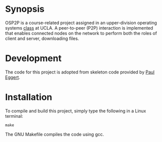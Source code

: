 # Synopsis

OSP2P is a course-related project assigned in an upper-division operating systems <a href="https://sa.ucla.edu/ro/Public/SOC/Results/ClassDetail?term_cd=15W&subj_area_cd=COM%20SCI&crs_catlg_no=0111%20%20%20%20&class_id=187336200&class_no=%20001%20%20" target="_blank" title="COM SCI 111">class</a> at UCLA. A peer-to-peer (P2P) interaction is implemented that enables connected nodes on the network to perform both the roles of client and server, downloading files.

# Development

The code for this project is adopted from skeleton code provided by <a href="https://github.com/eggert" target="_blank">Paul Eggert</a>.

# Installation

To compile and build this project, simply type the following in a Linux terminal:

    make

The GNU Makefile compiles the code using gcc. 
